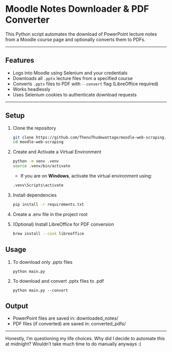 # Moodle Notes Downloader & PDF Converter

This Python script automates the download of PowerPoint lecture notes from a Moodle course page and optionally converts them to PDFs.

---

## Features

- Logs into Moodle using Selenium and your credentials  
- Downloads all `.pptx` lecture files from a specified course  
- Converts `.pptx` files to PDF with `--convert` flag (LibreOffice required)  
- Works headlessly 
- Uses Selenium cookies to authenticate download requests  

---

## Setup

1. Clone the repository 

    ```bash
    git clone https://github.com/ThenuThudewattage/moodle-web-scraping.git
    cd moodle-web-scraping
    ```

2. Create and Activate a Virtual Environment
   ```sh
   python -m venv .venv
   source .venv/bin/activate
   ```
    - If you are on **Windows**, activate the virtual environment using:
    ```sh
    .venv\Scripts\activate
    ```

3. Install dependencies

    ```sh
    pip install -r requirements.txt
    ``` 

4. Create a .env file in the project root


5. (Optional) Install LibreOffice for PDF conversion
    ```bash
    brew install --cask libreoffice
    ```

## Usage

1. To download only .pptx files
    ```
    python main.py
    ```

2. To download and convert .pptx files to .pdf
    ```
    python main.py --convert
    ```

## Output
- PowerPoint files are saved in: downloaded_notes/
- PDF files (if converted) are saved in: converted_pdfs/


---
Honestly, I’m questioning my life choices. Why did I decide to automate this at midnight? Wouldn’t take much time to do manually anyways :(
